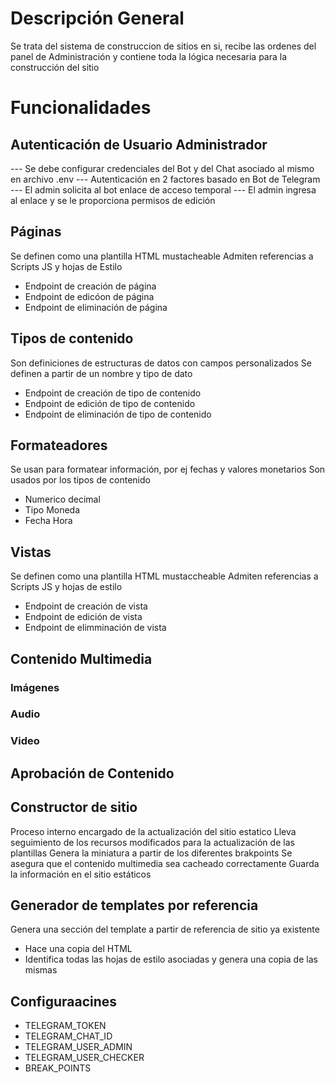 # Descripción General

Se trata del sistema de construccion de sitios en si, recibe las ordenes del panel de Administración
y contiene toda la lógica necesaria para la construcción del sitio

# Funcionalidades
## Autenticación de Usuario Administrador
--- Se debe configurar credenciales del Bot y del Chat asociado al mismo en archivo .env
--- Autenticación en 2 factores basado en Bot de Telegram
--- El admin solicita al bot enlace de acceso temporal
--- El admin ingresa al enlace y se le proporciona permisos de edición

## Páginas
Se definen como una plantilla HTML mustacheable
Admiten referencias a Scripts JS y hojas de Estilo

- Endpoint de creación de página
- Endpoint de edicóon de página
- Endpoint de eliminación de página

## Tipos de contenido
Son definiciones de estructuras de datos con campos personalizados
Se definen a partir de un nombre y tipo de dato

- Endpoint de creación de tipo de contenido
- Endpoint de edición de tipo de contenido
- Endpoint de eliminación de tipo de contenido

## Formateadores
Se usan para formatear información, por ej fechas y valores monetarios
Son usados por los tipos de contenido

- Numerico decimal
- Tipo Moneda
- Fecha Hora

## Vistas
Se definen como una plantilla HTML mustaccheable
Admiten referencias a Scripts JS y hojas de estilo

- Endpoint de creación de vista
- Endpoint de edición de vista
- Endpoint de elimminación de vista

## Contenido Multimedia
### Imágenes
### Audio
### Video

## Aprobación de Contenido

## Constructor de sitio
Proceso interno encargado de la actualización del sitio estatico
Lleva seguimiento de los recursos modificados para la actualización de las plantillas
Genera la miniatura a partir de los diferentes brakpoints
Se asegura que el contenido multimedia sea cacheado correctamente
Guarda la información en el sitio estáticos

## Generador de templates por referencia
Genera una sección del template a partir de referencia de sitio ya existente
- Hace una copia del HTML
- Identifica todas las hojas de estilo asociadas y genera una copia de las mismas

## Configuraacines
- TELEGRAM_TOKEN
- TELEGRAM_CHAT_ID
- TELEGRAM_USER_ADMIN
- TELEGRAM_USER_CHECKER
- BREAK_POINTS